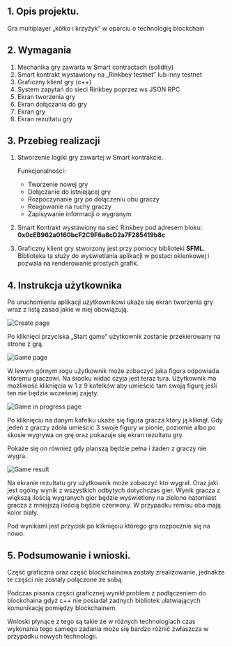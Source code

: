 ## **1. Opis projektu.**

Gra multiplayer „kółko i krzyżyk” w oparciu o technologię
blockchain

## **2. Wymagania**

1. Mechanika gry zawarta w Smart contractach (solidity)
2. Smart kontrakt wystawiony na „Rinkbey testnet” lub inny
   testnet
3. Graficzny klient gry (c++)
4. System zapytań do sieci Rinkbey poprzez ws JSON RPC
5. Ekran tworzenia gry
6. Ekran dołączania do gry
7. Ekran gry
8. Ekran rezultatu gry

## **3. Przebieg realizacji**

1. Stworzenie logiki gry zawartej w Smart kontrakcie.

   Funkcjonalności:

   - Tworzenie nowej gry
   - Dołączanie do istniejącej gry
   - Rozpoczynanie gry po dołączeniu obu graczy
   - Reagowanie na ruchy graczy
   - Zapisywanie informacji o wygranym

2. Smart Kontrakt wystawiony na sieć Rinkbey pod adresem
   bloku:
   **0x0cEB962a0160bcF2C9F6a8cD2a7F285419b8c**

3. Graficzny klient gry stworzony jest przy pomocy biblioteki
   **SFML.** Biblioteka ta służy do wyświetlania aplikacji w postaci
   okienkowej i pozwala na renderowanie prostych grafik.

## **4. Instrukcja użytkownika**

Po uruchomieniu aplikacji użytkownikowi ukaże się ekran
tworzenia gry wraz z listą zasad jakie w niej obowiązują.

![Create page](https://github.com/SMasiu/blockchain_tic_tac_toe/blob/main/create_page.png?raw=true)

Po kliknięci przyciska „Start game” użytkownik zostanie przekierowany na strone
z grą.

![Game page](https://github.com/SMasiu/blockchain_tic_tac_toe/blob/main/game_page.png.png?raw=true)

W lewym górnym rogu użytkownik może zobaczyć jaka figura
odpowiada któremu graczowi. Na środku widać czyja jest teraz
tura. Użytkownik ma możliwość kliknięcia w 1 z 9 kafelków aby
umieścić tam swoją figurę jeśli ten nie będzie wcześniej zajęty.

![Game in progress page](https://github.com/SMasiu/blockchain_tic_tac_toe/blob/main/game_in_proggres_page.png?raw=true)

Po kliknięciu na danym kafelku ukaże się figura gracza który ją
kliknął. Gdy jeden z graczy zdoła umieścić 3 swoje figury w
pionie, poziomie albo po skosie wygrywa on grę oraz pokazuje
się ekran rezultatu gry.

Pokaże się on również gdy planszą będzie pełna i żaden z
graczy nie wygra.

![Game result](https://github.com/SMasiu/blockchain_tic_tac_toe/blob/main/result_page.png?raw=true)

Na ekranie rezultatu gry użytkownik może zobaczyć kto wygrał.
Oraz jaki jest ogólny wynik z wszystkich odbytych dotychczas
gier. Wynik gracza z większą ilością wygranych gier będzie
wyświetlony na zielono natomiast gracza z mniejszą ilością
będzie czerwony. W przypadku remisu oba mają kolor biały.

Pod wynikami jest przycisk po kliknięciu którego gra rozpocznie
się na nowo.

## **5. Podsumowanie i wnioski.**

Część graficzna oraz część blockchainowa zostały
zrealizowanie, jednakże te części nie zostały połączone ze sobą.

Podczas pisania części graficznej wynikł problem z
podłączeniem do blockchaina gdyż c++ nie posiadał żadnych
bibliotek ułatwiających komunikację pomiędzy blockchainem.

Wnioski płynące z tego są takie że w różnych technologiach
czas wykonania tego samego zadania może się bardzo różnić
zwłaszcza w przypadku nowych technologii.
